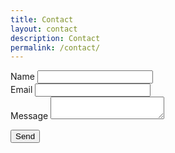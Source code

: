 ```yaml
---
title: Contact
layout: contact
description: Contact
permalink: /contact/
---
```


<form
  action="https://formspree.io/f/mqapkyoy"
  class="fs-form"
  target="_top"
  method="POST"
>
  <div class="fs-field">
    <label class="fs-label" for="name">Name</label>
    <input class="fs-input" id="name" name="name" />
  </div>
  <div class="fs-field">
    <label class="fs-label" for="email">Email</label>
    <input class="fs-input" id="email" name="email" required />
  </div>
  <div class="fs-field">
    <label class="fs-label" for="message">Message</label>
    <textarea class="fs-textarea" id="message" name="message"></textarea>
    <p class="fs-description"></p>
  </div>
  <div class="fs-button-group">
    <button class="fs-button" type="submit">Send</button>
  </div>
</form>